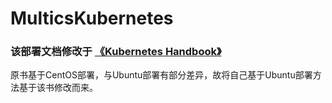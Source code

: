 # MulticsKubernetes

### 该部署文档修改于 [《Kubernetes Handbook》](https://jimmysong.io/kubernetes-handbook/)   
原书基于CentOS部署，与Ubuntu部署有部分差异，故将自己基于Ubuntu部署方法基于该书修改而来。
